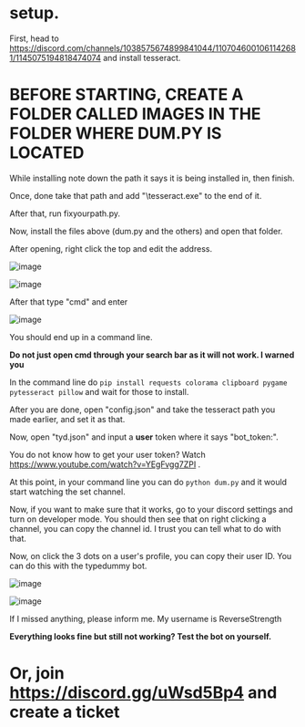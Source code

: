 # setup.

First, head to https://discord.com/channels/1038575674899841044/1107046001061142681/1145075194818474074 and install tesseract.


# BEFORE STARTING, CREATE A FOLDER CALLED IMAGES IN THE FOLDER WHERE DUM.PY IS LOCATED


While installing note down the path it says it is being installed in, then finish.

Once, done take that path and add "\tesseract.exe" to the end of it.

After that, run fixyourpath.py.

Now, install the files above (dum.py and the others) and open that folder.

After opening, right click the top and edit the address.

![image](https://github.com/TrueStrikes/xolo-members-only/assets/137821671/e773f3c9-28c4-4ae0-bd9a-b636c312ae8b)

![image](https://github.com/TrueStrikes/xolo-members-only/assets/137821671/bab75a79-5fdd-4609-bd51-84a3fad4636a)

After that type "cmd" and enter

![image](https://github.com/TrueStrikes/xolo-members-only/assets/137821671/37507b9f-b435-4aae-8b61-e00549e7d36e)

You should end up in a command line.

**Do not just open cmd through your search bar as it will not work. I warned you**

In the command line do `pip install requests colorama clipboard pygame pytesseract pillow` and wait for those to install.

After you are done, open "config.json" and take the tesseract path you made earlier, and set it as that.

Now, open "tyd.json" and input a **user** token where it says "bot_token:". 

You do not know how to get your user token? Watch https://www.youtube.com/watch?v=YEgFvgg7ZPI . 

At this point, in your command line you can do `python dum.py` and it would start watching the set channel.

Now, if you want to make sure that it works, go to your discord settings and turn on developer mode. You should then see that on right clicking a channel, you can copy the channel id. I trust you can tell what to do with that.

Now, on click the 3 dots on a user's profile, you can copy their user ID. You can do this with the typedummy bot.

![image](https://github.com/TrueStrikes/xolo-members-only/assets/137821671/5bdd7822-9d41-4b71-a28e-af5a091db183)

![image](https://github.com/TrueStrikes/xolo-members-only/assets/137821671/c5efc76d-7a19-4b53-8a8d-911302a047f7)

If I missed anything, please inform me. My username is ReverseStrength


**Everything looks fine but still not working? Test the bot on yourself.**

# Or, join https://discord.gg/uWsd5Bp4 and create a ticket
